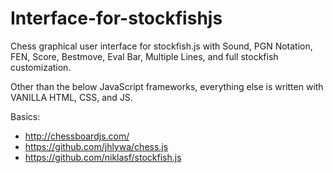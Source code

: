 # Interface-for-stockfishjs
Chess graphical user interface for stockfish.js with Sound, PGN Notation, FEN, Score, Bestmove, Eval Bar, Multiple Lines, and full stockfish customization.

Other than the below JavaScript frameworks, everything else is written with VANILLA HTML, CSS, and JS.

Basics:
* http://chessboardjs.com/
* https://github.com/jhlywa/chess.js
* https://github.com/niklasf/stockfish.js

